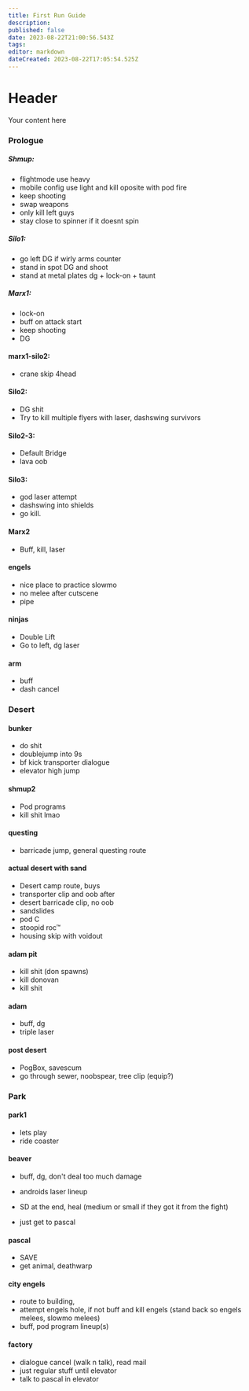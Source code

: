 ```yaml
---
title: First Run Guide
description: 
published: false
date: 2023-08-22T21:00:56.543Z
tags: 
editor: markdown
dateCreated: 2023-08-22T17:05:54.525Z
---
```


# Header
Your content here


### Prologue

##### Shmup:
- flightmode use heavy
- mobile config use light and kill oposite with pod fire
- keep shooting
- swap weapons
- only kill left guys
- stay close to spinner if it doesnt spin

##### Silo1: 
- go left DG if wirly arms counter
- stand in spot DG and shoot
- stand at metal plates dg + lock-on + taunt
				 
##### Marx1:
- lock-on 
- buff on attack start
- keep shooting
- DG

#### marx1-silo2:
- crane skip 4head

#### Silo2:
- DG shit
- Try to kill multiple flyers with laser, dashswing survivors

#### Silo2-3:
- Default Bridge
- lava oob

#### Silo3:
- god laser attempt
- dashswing into shields
- go kill.

#### Marx2
- Buff, kill, laser

#### engels
- nice place to practice slowmo
- no melee after cutscene
- pipe

#### ninjas
- Double Lift
- Go to left, dg laser

#### arm
- buff
- dash cancel

### Desert

#### bunker
- do shit
- doublejump into 9s
- bf kick transporter dialogue
- elevator high jump

#### shmup2
- Pod programs
- kill shit lmao

#### questing
- barricade jump, general questing route

#### actual desert with sand
- Desert camp route, buys
- transporter clip and oob after
- desert barricade clip, no oob 
- sandslides
- pod C
- stoopid roc™
- housing skip with voidout

#### adam pit
- kill shit (don spawns)
- kill donovan
- kill shit

#### adam
- buff, dg
- triple laser

#### post desert
- PogBox, savescum
- go through sewer, noobspear, tree clip (equip?)

### Park
#### park1
- lets play
- ride coaster

#### beaver
- buff, dg, don't deal too much damage
- androids laser lineup
- SD at the end, heal (medium or small if they got it from the fight)

- just get to pascal

#### pascal
- SAVE
- get animal, deathwarp

#### city engels
- route to building,
- attempt engels hole, if not buff and kill engels (stand back so engels melees, slowmo melees)
- buff, pod program lineup(s)




















#### factory
- dialogue cancel (walk n talk), read mail
- just regular stuff until elevator
- talk to pascal in elevator
